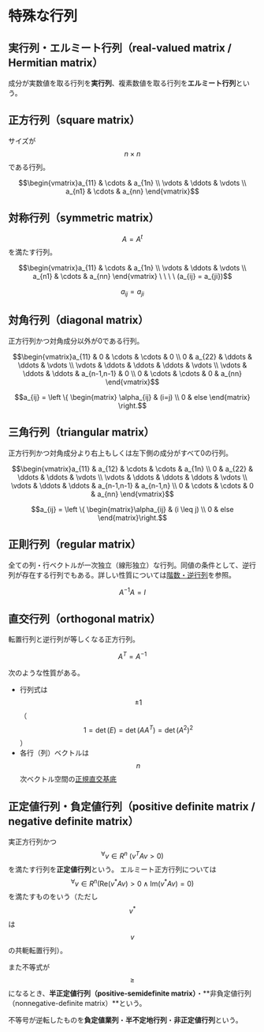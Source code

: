 # 特殊な行列

## 実行列・エルミート行列（real-valued matrix / Hermitian matrix）

成分が実数値を取る行列を**実行列**、複素数値を取る行列を**エルミート行列**という。

## 正方行列（square matrix）

サイズが $$n \times n$$ である行列。

$$\begin{vmatrix}a_{11} & \cdots & a_{1n} \\ \vdots & \ddots & \vdots \\ a_{n1} & \cdots & a_{nn} \end{vmatrix}$$

## 対称行列（symmetric matrix）

$$A = A^t$$ を満たす行列。

$$\begin{vmatrix}a_{11} & \cdots & a_{1n} \\ \vdots & \ddots & \vdots \\ a_{n1} & \cdots & a_{nn} \end{vmatrix} \ \ \ \ (a_{ij} = a_{ji})$$

$$a_{ij} = a_{ji}$$

## 対角行列（diagonal matrix）

正方行列かつ対角成分以外が0である行列。

$$\begin{vmatrix}a_{11} & 0 & \cdots & \cdots & 0 \\ 0 & a_{22} & \ddots & \ddots & \vdots \\ \vdots & \ddots & \ddots & \ddots & \vdots \\ \vdots & \ddots & \ddots & a_{n-1,n-1} & 0 \\ 0 & \cdots & \cdots & 0 & a_{nn} \end{vmatrix}$$

$$a_{ij} = \left \{ \begin{matrix} \alpha_{ij} & (i=j) \\ 0 & else \end{matrix} \right.$$

## 三角行列（triangular matrix）

正方行列かつ対角成分より右上もしくは左下側の成分がすべて0の行列。

$$\begin{vmatrix}a_{11} & a_{12} & \cdots & \cdots & a_{1n} \\ 0 & a_{22} & \ddots & \ddots & \vdots \\ \vdots & \ddots & \ddots & \ddots & \vdots \\ \vdots & \ddots & \ddots & a_{n-1,n-1} & a_{n-1,n} \\ 0 & \cdots & \cdots & 0 & a_{nn} \end{vmatrix}$$

$$a_{ij} = \left \{ \begin{matrix}\alpha_{ij} & (i \leq j) \\ 0 & else \end{matrix}\right.$$

## 正則行列（regular matrix）

全ての列・行ベクトルが一次独立（線形独立）な行列。同値の条件として、逆行列が存在する行列でもある。詳しい性質については[階数・逆行列](inverse_matrix.md)を参照。

$$A^{-1}A = I$$

## 直交行列（orthogonal matrix）

転置行列と逆行列が等しくなる正方行列。

$$A^T = A^{-1}$$

次のような性質がある。

* 行列式は $$\pm 1$$（$$1 = \det(E) = \det(AA^T) = \det(A^2)^2$$）
* 各行（列）ベクトルは $$n$$ 次ベクトル空間の[正規直交基底](inner_product_space.md#正規直交基底（orthonormal-basis）)

## 正定値行列・負定値行列（positive definite matrix / negative definite matrix）

実正方行列かつ $$^\forall v \in R^n \ (v^T A v > 0)$$ を満たす行列を**正定値行列**という。
エルミート正方行列については $$^\forall v \in R^n (\mathrm{Re}(v^* A v) > 0 \wedge \mathrm{Im}(v^* A v) = 0)$$ を満たすものをいう（ただし $$v^*$$ は $$v$$ の共軛転置行列）。

また不等式が $$\geq$$ になるとき、**半正定値行列（positive-semidefinite matrix）**・**非負定値行列（nonnegative-definite matrix）**という。

不等号が逆転したものを**負定値業列**・**半不定地行列**・**非正定値行列**という。
